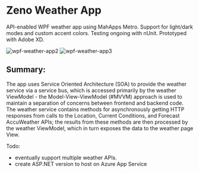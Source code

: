 # Zeno Weather App
API-enabled WPF weather app using MahApps Metro. Support for light/dark modes and custom accent colors. Testing ongoing with nUnit. Prototyped with Adobe XD.

![wpf-weather-app2](https://user-images.githubusercontent.com/112029487/198192860-9c9ac1ba-58cf-48d2-8f63-00a4bbd04e83.gif)
![wpf-weather-app3](https://user-images.githubusercontent.com/112029487/198192872-f616c6c4-2394-41c7-85a7-75a9756c1adb.gif)

## Summary:
The app uses Service Oriented Architecture (SOA) to provide the weather service via a service bus, which is accessed primarily by the weather ViewModel - the Model-View-ViewModel (#MVVM) approach is used to maintain a separation of concerns between frontend and backend code. The weather service contains methods for asynchronously getting HTTP responses from calls to the Location, Current Conditions, and Forecast AccuWeather APIs; the results from these methods are then processed by the weather ViewModel, which in turn exposes the data to the weather page View.

Todo:
- eventually support multiple weather APIs. 
- create ASP.NET version to host on Azure App Service
